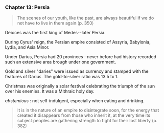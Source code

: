 ### Chapter 13: Persia

> The scenes of our youth, like the past, are always beautiful if we do not have to live in them again (p. 350)

Deioces was the first king of Medes--later Persia.

During Cyrus' reign, the Persian empire consisted of Assyria, Babylonia, Lydia, and Asia Minor.

Under Darius, Persia had 20 provinces--never before had history recorded such an extensive area brough under one government.

Gold and silver "daries" were issued as currency and stamped with the features of Darius. The gold-to-silver ratio was 13.5 to 1.

Christmas was originally a solar festival celebrating the triumph of the sun over his enemies. It was a Mithraic holy day.

*abstemious*
: not self-indulgent, especially when eating and drinking.

> It is in the nature of an empire to disintegrate soon, for the energy that created it disappears from those who inherit it, at the very time its subject peoples are gathering strength to fight for their lost liberty (p. 382)